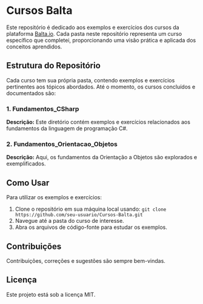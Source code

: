 # Cursos Balta

Este repositório é dedicado aos exemplos e exercícios dos cursos da plataforma [Balta.io](https://balta.io). Cada pasta neste repositório representa um curso específico que completei, proporcionando uma visão prática e aplicada dos conceitos aprendidos.

## Estrutura do Repositório

Cada curso tem sua própria pasta, contendo exemplos e exercícios pertinentes aos tópicos abordados. Até o momento, os cursos concluídos e documentados são:

### 1. Fundamentos_CSharp

**Descrição:** Este diretório contém exemplos e exercícios relacionados aos fundamentos da linguagem de programação C#.

### 2. Fundamentos_Orientacao_Objetos

**Descrição:** Aqui, os fundamentos da Orientação a Objetos são explorados e exemplificados.

## Como Usar

Para utilizar os exemplos e exercícios:

1. Clone o repositório em sua máquina local usando:
`git clone https://github.com/seu-usuario/Cursos-Balta.git`
2. Navegue até a pasta do curso de interesse.
3. Abra os arquivos de código-fonte para estudar os exemplos.

## Contribuições

Contribuições, correções e sugestões são sempre bem-vindas.

## Licença

Este projeto está sob a licença MIT.
